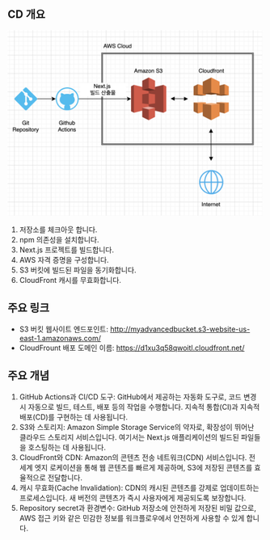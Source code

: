 ## CD 개요

![다이어그램](image.png)

1. 저장소를 체크아웃 합니다.
2. npm 의존성을 설치합니다.
3. Next.js 프로젝트를 빌드합니다.
4. AWS 자격 증명을 구성합니다.
5. S3 버킷에 빌드된 파일을 동기화합니다.
6. CloudFront 캐시를 무효화합니다.

## 주요 링크

- S3 버킷 웹사이트 엔드포인트: http://myadvancedbucket.s3-website-us-east-1.amazonaws.com/
- CloudFrount 배포 도메인 이름: https://d1xu3q58qwoitl.cloudfront.net/

## 주요 개념

1. GitHub Actions과 CI/CD 도구:
   GitHub에서 제공하는 자동화 도구로, 코드 변경 시 자동으로 빌드, 테스트, 배포 등의 작업을 수행합니다. 지속적 통합(CI)과 지속적 배포(CD)를 구현하는 데 사용됩니다.
2. S3와 스토리지:
   Amazon Simple Storage Service의 약자로, 확장성이 뛰어난 클라우드 스토리지 서비스입니다. 여기서는 Next.js 애플리케이션의 빌드된 파일들을 호스팅하는 데 사용됩니다.
3. CloudFront와 CDN:
   Amazon의 콘텐츠 전송 네트워크(CDN) 서비스입니다. 전 세계 엣지 로케이션을 통해 웹 콘텐츠를 빠르게 제공하며, S3에 저장된 콘텐츠를 효율적으로 전달합니다.
4. 캐시 무효화(Cache Invalidation):
   CDN의 캐시된 콘텐츠를 강제로 업데이트하는 프로세스입니다. 새 버전의 콘텐츠가 즉시 사용자에게 제공되도록 보장합니다.
5. Repository secret과 환경변수:
   GitHub 저장소에 안전하게 저장된 비밀 값으로, AWS 접근 키와 같은 민감한 정보를 워크플로우에서 안전하게 사용할 수 있게 합니다.
